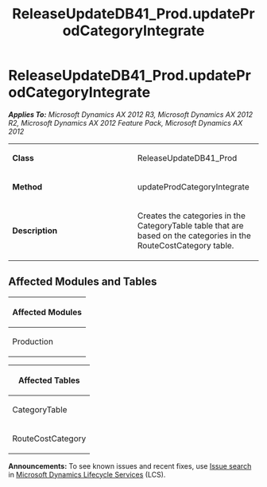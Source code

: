 ﻿---
title: ReleaseUpdateDB41_Prod.updateProdCategoryIntegrate
TOCTitle: ReleaseUpdateDB41_Prod.updateProdCategoryIntegrate
ms:assetid: 1d992e2c-f480-9f22-7c7f-5bd13ec25e68
ms:mtpsurl: https://msdn.microsoft.com/en-us/library/JJ684818(v=AX.60)
ms:contentKeyID: 49707021
ms.date: 05/18/2015
mtps_version: v=AX.60
---

# ReleaseUpdateDB41\_Prod.updateProdCategoryIntegrate 


_**Applies To:** Microsoft Dynamics AX 2012 R3, Microsoft Dynamics AX 2012 R2, Microsoft Dynamics AX 2012 Feature Pack, Microsoft Dynamics AX 2012_

<table>
<colgroup>
<col style="width: 50%" />
<col style="width: 50%" />
</colgroup>
<tbody>
<tr class="odd">
<td><p><strong>Class</strong></p></td>
<td><p>ReleaseUpdateDB41_Prod</p></td>
</tr>
<tr class="even">
<td><p><strong>Method</strong></p></td>
<td><p>updateProdCategoryIntegrate</p></td>
</tr>
<tr class="odd">
<td><p><strong>Description</strong></p></td>
<td><p>Creates the categories in the CategoryTable table that are based on the categories in the RouteCostCategory table.</p></td>
</tr>
</tbody>
</table>


## Affected Modules and Tables

<table>
<colgroup>
<col style="width: 100%" />
</colgroup>
<thead>
<tr class="header">
<th><p>Affected Modules</p></th>
</tr>
</thead>
<tbody>
<tr class="odd">
<td><p>Production</p></td>
</tr>
</tbody>
</table>


<table>
<colgroup>
<col style="width: 100%" />
</colgroup>
<thead>
<tr class="header">
<th><p>Affected Tables</p></th>
</tr>
</thead>
<tbody>
<tr class="odd">
<td><p>CategoryTable</p></td>
</tr>
<tr class="even">
<td><p>RouteCostCategory</p></td>
</tr>
</tbody>
</table>

  
**Announcements:** To see known issues and recent fixes, use [Issue search](http://go.microsoft.com/fwlink/?linkid=389258) in [Microsoft Dynamics Lifecycle Services](http://go.microsoft.com/fwlink/?linkid=306505) (LCS).

